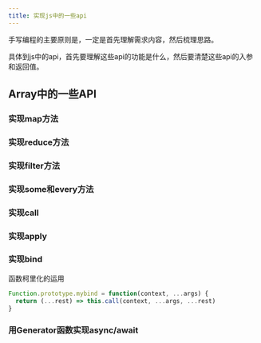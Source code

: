 ```yaml
---
title: 实现js中的一些api
---
```


手写编程的主要原则是，一定是首先理解需求内容，然后梳理思路。

具体到js中的api，首先要理解这些api的功能是什么，然后要清楚这些api的入参和返回值。

## Array中的一些API

### 实现map方法

### 实现reduce方法

### 实现filter方法

### 实现some和every方法

### 实现call

### 实现apply

### 实现bind

函数柯里化的运用

```js
Function.prototype.mybind = function(context, ...args) {
  return (...rest) => this.call(context, ...args, ...rest)
}
```

### 用Generator函数实现async/await
